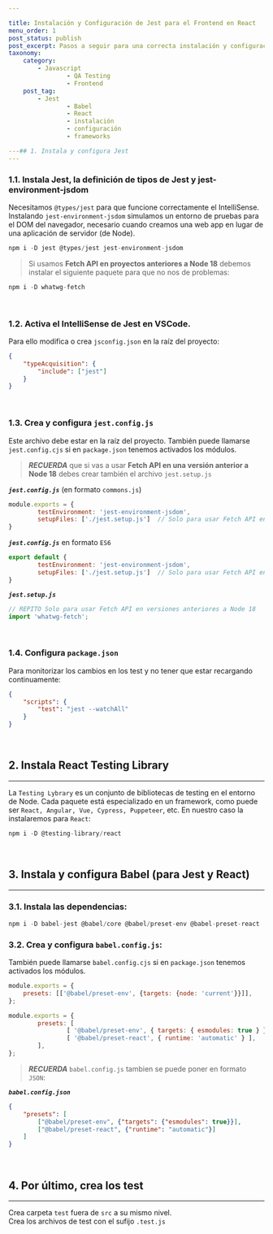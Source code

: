```yaml
---

title: Instalación y Configuración de Jest para el Frontend en React
menu_order: 1
post_status: publish
post_excerpt: Pasos a seguir para una correcta instalación y configuración de Jest para React.
taxonomy:
    category:
        - Javascript
				- QA Testing
				- Frontend
    post_tag:
        - Jest
				- Babel
				- React
				- instalación
				- configuración
				- frameworks

---## 1. Instala y configura Jest
---
```


### 1.1. __Instala Jest, la definición de tipos de Jest y jest-environment-jsdom__
Necesitamos `@types/jest` para que funcione correctamente el IntelliSense. Instalando `jest-environment-jsdom` simulamos un entorno de pruebas para el DOM del navegador, necesario cuando creamos una web app en lugar de una aplicación de servidor (de Node).

```js
npm i -D jest @types/jest jest-environment-jsdom
```

> Si usamos __Fetch API en proyectos anteriores a Node 18__ debemos instalar el siguiente paquete para que no nos de problemas:

```js
npm i -D whatwg-fetch
```

<br>

### 1.2. __Activa el IntelliSense de Jest en VSCode__.
Para ello modifica o crea `jsconfig.json` en la raíz del proyecto:

```json
{	
	"typeAcquisition": {
		"include": ["jest"]
	}
}
```

<br>

### 1.3. __Crea y configura `jest.config.js`__ 
Este archivo debe estar en la raíz del proyecto. También puede llamarse `jest.config.cjs` si en `package.json` tenemos activados los módulos.

> ___RECUERDA___ que si vas a usar __Fetch API en una versión anterior a Node 18__ debes crear también el archivo `jest.setup.js`

***`jest.config.js`*** (en formato `commons.js`)

```js
module.exports = {
		testEnvironment: 'jest-environment-jsdom',
		setupFiles: ['./jest.setup.js']  // Solo para usar Fetch API en versiones anteriores a Node 18
}
```

***`jest.config.js`*** en formato `ES6`
```js
export default {
		testEnvironment: 'jest-environment-jsdom',
		setupFiles: ['./jest.setup.js']  // Solo para usar Fetch API en versiones anteriores a Node 18
}
```

***`jest.setup.js`***

```js
// REPITO Solo para usar Fetch API en versiones anteriores a Node 18
import 'whatwg-fetch';
```

<br>

### 1.4. __Configura `package.json`__
Para monitorizar los cambios en los test y no tener que estar recargando continuamente:

```json
{
	"scripts": {
		"test": "jest --watchAll"
	}
}
```

<br>

## 2. Instala React Testing Library
---
La `Testing Lybrary` es un conjunto de bibliotecas de testing en el entorno de Node. Cada paquete está especializado en un framework, como puede ser `React, Angular, Vue, Cypress, Puppeteer`, etc. En nuestro caso la instalaremos para `React`:

```js
npm i -D @testing-library/react
```

<br>

## 3. Instala y configura Babel (para Jest y React)
---

### 3.1. __Instala las dependencias:__

```js
npm i -D babel-jest @babel/core @babel/preset-env @babel-preset-react
```

### 3.2. __Crea y configura `babel.config.js`:__
También puede llamarse `babel.config.cjs` si en `package.json` tenemos activados los módulos.

[//]: # (Es una de estas dos posibilidades)

```js
module.exports = {
	presets: [['@babel/preset-env', {targets: {node: 'current'}}]],
};
```

```js
module.exports = {
		presets: [
				[ '@babel/preset-env', { targets: { esmodules: true } } ],
				[ '@babel/preset-react', { runtime: 'automatic' } ],
		],
};
```

> ___RECUERDA___ `babel.config.js` tambien se puede poner en formato `JSON`:

***`babel.config.json`***
```json
{
	"presets": [
		["@babel/preset-env", {"targets": {"esmodules": true}}],
		["@babel/preset-react", {"runtime": "automatic"}]
	]
}
```

<br>

## 4. Por último, crea los test
---

Crea carpeta `test` fuera de `src` a su mismo nivel.  
Crea los archivos de test con el sufijo `.test.js`
